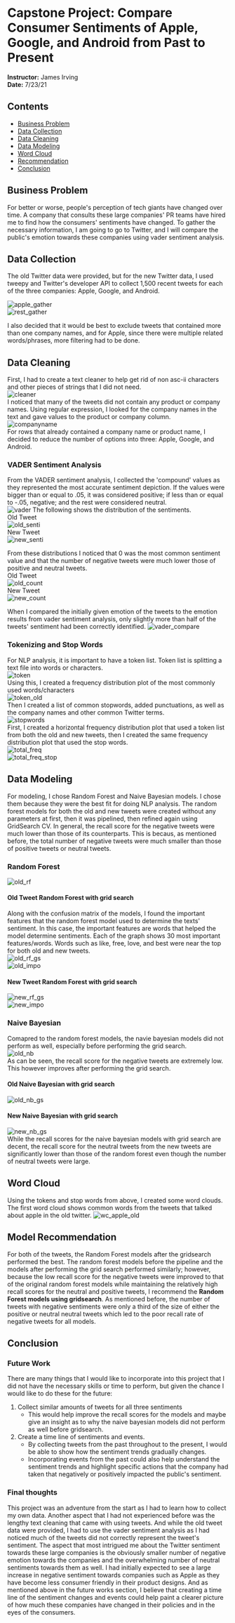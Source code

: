 # Capstone Project: Compare Consumer Sentiments of Apple, Google, and Android from Past to Present

**Instructor:** James Irving <br>
**Date:** 7/23/21

## Contents
 - <a href='#BusinessProblem'> Business Problem </a>
 - <a href='#Datacollection'> Data Collection </a>
 - <a href='#DataCleaning'> Data Cleaning </a>
 - <a href='#DataModeling'> Data Modeling</a>
 - <a href='#WordCloud'> Word Cloud</a>
 - <a href='#Recommendation'> Recommendation </a>
 - <a href='#Conclusion'> Conclusion </a>



 
<a id='BusinessProblem'></a>

## Business Problem
For better or worse, people's perception of tech giants have changed over time. A company that consults these large companies' PR teams have hired me to find how the consumers' sentiments have changed. To gather the necessary information, I am going to go to Twitter, and I will compare the public's emotion towards these companies using vader sentiment analysis.<br>

<a id='Datacollection'></a>

## Data Collection

The old Twitter data were provided, but for the new Twitter data, I used tweepy and Twitter's developer API to collect 1,500 recent tweets for each of the three companies: Apple, Google, and Android. <br>

![apple_gather](image/apple_gather.JPG)<br>
![rest_gather](image/google_android_gather.JPG)<br>

I also decided that it would be best to exclude tweets that contained more than one company names, and for Apple, since there were multiple related words/phrases, more filtering had to be done.<br>

<a id='DataCleaning'></a>
## Data Cleaning
First, I had to create a text cleaner to help get rid of non asc-ii characters and other pieces of strings that I did not need.<br>
![cleaner](image/textcleaner.JPG)<br>
I noticed that many of the tweets did not contain any product or company names. Using regular expression, I looked for the company names in the text and gave values to the product or company column.<br>
![companyname](image/company_name.JPG)<br>
For rows that already contained a company name or product name, I decided to reduce the number of options into three: Apple, Google, and Android.

### VADER Sentiment Analysis
From the VADER sentiment analysis, I collected the 'compound' values as they represented the most accurate sentiment depiction. If the values were bigger than or equal to .05, it was considered positive; if less than or equal to -.05, negative; and the rest were considered neutral.  <br>
![vader](image/vader.JPG)
The following shows the distribution of the sentiments. <br>
Old Tweet<br>
![old_senti](image/old_sentiment.png)<br>
New Tweet<br>
![new_senti](image/new_sentiment.png)<br>

From these distributions I noticed that 0 was the most common sentiment value and that the number of negative tweets were much lower those of positive and neutral tweets.<br>
Old Tweet<br>
![old_count](image/old_valuecounts.png)<br>
New Tweet<br>
![new_count](image/new_valuecounts.png)<br>

When I compared the initially given emotion of the tweets to the emotion results from vader sentiment analysis, only slightly more than half of the tweets' sentiment had been correctly identified.
![vader_compare](image/vader_match.JPG)



### Tokenizing and Stop Words
For NLP analysis, it is important to have a token list. Token list is splitting a text file into words or characters.<br>
![token](image/token.JPG)<br>
Using this, I created a frequency distribution plot of the most commonly used words/characters<br>
![token_old](image/token_old.png)<br>
Then I created a list of common stopwords, added punctuations, as well as the company names and other common Twitter terms.<br>
![stopwords](image/stopwords.JPG)<br>
First, I created a horizontal frequency distribution plot that used a token list from both the old and new tweets, then I created the same frequency distribution plot that used the stop words.<br>
![total_freq](image/total_freq.png)<br>
![total_freq_stop](image/total_freq_stop.png)<br>

<a id='DataModeling'></a>

## Data Modeling
For modeling, I chose Random Forest and Naive Bayesian models. I chose them because they were the best fit for doing NLP analysis. The random forest models for both the old and new tweets were created without any parameters at first, then it was pipelined, then refined again using GridSearch CV. In general, the recall score for the negative tweets were much lower than those of its counterparts. This is becaus, as mentioned before, the total number of negative tweets were much smaller than those of positive tweets or neutral tweets.<br>
### Random Forest
![old_rf](image/old_rf.JPG)<br>
#### Old Tweet Random Forest with grid search<br>
Along with the confusion matrix of the models, I found the important features that the random forest model used to determine the texts' sentiment. In this case, the important features are words that helped the model determine sentiments. Each of the graph shows 30 most important features/words. Words such as like, free, love, and best were near the top for both old and new tweets.  
![old_rf_gs](image/old_rf_gs.JPG)<br>
![old_impo](image/old_featimpo.png)<br>
#### New Tweet Random Forest with grid search <br>
![new_rf_gs](image/new_rf_gs.JPG)<br>
![new_impo](image/new_featimpo.png)<br>

### Naive Bayesian
Comapred to the random forest models, the navie bayesian models did not perform as well, especially before performing the grid search.<br>
![old_nb](image/old_nb.JPG)<br>
As can be seen, the recall score for the negative tweets are extremely low. This however improves after performing the grid search.<br>
#### Old Naive Bayesian with grid search <br>
![old_nb_gs](image/old_nb_gs.JPG)<br>
#### New Naive Bayesian with grid search <br>
![new_nb_gs](image/new_nb_gs.JPG)<br>
While the recall scores for the naive bayesian models with grid search are decent, the recall score for the neutral tweets from the new tweets are significantly lower than those of the random forest even though the number of neutral tweets were large.<br>

<a id='WordCloud'></a>
## Word Cloud
Using the tokens and stop words from above, I created some word clouds. The first word cloud shows common words from the tweets that talked about apple in the old twitter. 
![wc_apple_old](image/wc_apple_old.jpeg)<br>


<a id='Recommendation'></a>
## Model Recommendation

For both of the tweets, the Random Forest models after the gridsearch performed the best. The random forest models before the pipeline and the models after performing the grid search performed similarly; however, because the low recall score for the negative tweets were improved to that of the original random forest models while maintaining the relatively high recall scores for the neutral and positive tweets, I recommend the **Random Forest models using gridsearch**.
As mentioned before, the number of tweets with negative sentiments were only a third of the size of either the positive or neutral neutral tweets which led to the poor recall rate of negative tweets for all models. 
<a id='Conclusion'></a>

## Conclusion

### Future Work
There are many things that I would like to incorporate into this project that I did not have the necessary skills or time to perform, but given the chance I would like to do these for the future:
1. Collect similar amounts of tweets for all three sentiments
    - This would help improve the recall scores for the models and maybe give an insight as to why the naive bayesian models did not perform as well before gridsearch.
2. Create a time line of sentiments and events.
    - By collecting tweets from the past throughout to the present, I would be able to show how the sentiment trends gradually changes.
    - Incorporating events from the past could also help understand the sentiment trends and highlight specific actions that the company had taken that negatively or positively impacted the public's sentiment.
    

### Final thoughts
This project was an adventure from the start as I had to learn how to collect my own data. Another aspect that I had not experienced before was the lengthy text cleaning that came with using tweets. And while the old tweet data were provided, I had to use the vader sentiment analysis as I had noticed much of the tweets did not correctly represent the tweet's sentiment. The aspect that most intrigued me about the Twitter sentiment towards these large companies is the obviously smaller number of negative emotion towards the companies and the overwhelming number of neutral sentiments towards them as well. I had initially expected to see a large increase in negative sentiment towards companies such as Apple as they have become less consumer friendly in their product designs. And as mentioned above in the future works section, I believe that creating a time line of the sentiment changes and events could help paint a clearer picture of how much these companies have changed in their policies and in the eyes of the consumers. 